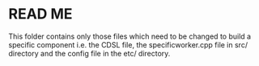 # READ ME

This folder contains only those files which need to be changed 
to build a specific component i.e. the CDSL file, the 
specificworker.cpp file in src/ directory and the config file
in the etc/ directory. 